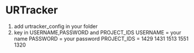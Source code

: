 # URTracker

1. add urtracker_config in your folder
2. key in USERNAME,PASSWORD and PROJECT_IDS
USERNAME = your name
PASSWORD = your password
PROJECT_IDS = 1429 1431 1513 1551 1320
